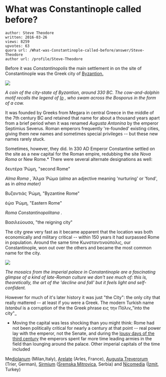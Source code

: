 # What was Constantinople called before?

	author: Steve Theodore
	written: 2016-03-26
	views: 8259
	upvotes: 63
	quora url: /What-was-Constantinople-called-before/answer/Steve-Theodore
	author url: /profile/Steve-Theodore


Before it was _Constantinopolis_  the main settlement in on the site of Constantinople was the Greek city of [Byzantion.](https://en.wikipedia.org/wiki/Byzantium) 

![](https://qph.fs.quoracdn.net/main-qimg-72960a03a02be6cbdcb3088915da2169)

_A coin of the city-state of Byzantion, around 330 BC. The cow-and-dolphin motif recalls the legend of_ _[Io](https://en.wikipedia.org/wiki/Io_(mythology))_ _, who swam across the Bosporus in the form of a cow._ 

It was founded by Greeks from Megara in central Greece in the middle of the 7th century BC and retained that name for about a thousand years apart from a brief period when it was renamed _Augusta Antonina_ by the emperor Septimius Severus. Roman emperors frequently 're-founded' existing cities, giving them new names and sometimes special privileges -- but these new names rarely stuck.

Sometimes, however, they did. In 330 AD Emperor Constantine settled on the site as a new capital for the Roman empire, redubbing the site _Nova Roma_  or New Rome.* There were several alternate designations as well: 

δευτέρα Ῥώμη, "second Rome"

_Alma Roma_ , Ἄλμα Ῥώμα (_alma_  an adjective meaning 'nurturing' or 'fond', as in _alma mater)_ 

Βυζαντιάς Ῥώμη, "Byzantine Rome"

ἑῴα Ῥώμη, "Eastern Rome"

 _Roma Constantinopolitana_ .

Βασιλεύουσα, "the reigning city"

The city grew very fast as it became apparent that the location was both economically and military critical -- within 150 years it had surpassed Rome in population. Around the same time Κωνσταντινούπολις, our Constantinople, won out over the others and became the most common name for the city. 

![](https://qph.fs.quoracdn.net/main-qimg-3e5420676c759130c62faf052c898ca8-c)

_The mosaics from the imperial palace in Constantinople are a fascinating glimpse of a kind of late-Roman culture we don't see much of: this is, theoretically, the art of the 'decline and fall' but it feels light and self-confident._ 

However for much of it's later history it was just "the City": the only city that really mattered -- at least if you were a Greek. The modern Turkish name _Istanbul_  is a corruption of the the Greek phrase εις την Πόλιν_"into the city"_ 



* Moving the capital was less shocking than you might think: Rome had not been politically critical for nearly a century at that point -- real power lay with the emperor, not the Senate, and during the [lousy days of the third century](http://www.bbc.co.uk/history/ancient/romans/thirdcenturycrisis_article_01.shtml) the emperors spent far more time leading armies in the field than lounging around the palace. Other imperial capitals of the time included


Me[diolanum](https://en.wikipedia.org/wiki/Mediolanum) (Milan,Italy), [Arelate](http://www.livius.org/articles/place/arelate-arles/) (Arles, France), [Augusta Treverorum](https://en.wikipedia.org/wiki/Augusta_Treverorum) (Trier, German), [Sirmium](https://en.wikipedia.org/wiki/Sirmium) ([Sremska Mitrovica](https://en.wikipedia.org/wiki/Sremska_Mitrovica), Serbia) and [Nicomedia](https://en.wikipedia.org/wiki/Nicomedia) ([İzmit](https://en.wikipedia.org/wiki/%C4%B0zmit), Turkey)

